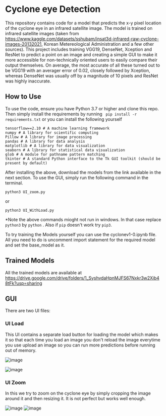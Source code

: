 # Cyclone eye Detection

This repository contains code for a model that predicts the x-y pixel location of the cyclone eye in an infrared satellite image. The model is trained on infrared satellite images (taken from https://www.kaggle.com/datasets/sshubam/insat3d-infrared-raw-cyclone-images-20132021, Korean Metereological Administration  and a few other sources). This project includes training VGG19, DenseNet, Xception and ResNet to predict a point on an image and creating a simple GUI to make it more accessible for non-technically oriented users to easily compare their output themselves. On average, the most accurate of all these turned out to be VGG19 with an averager error of 0.02, closely followed by Xception, whereas DenseNet was usually off by a magnitude of 10 pixels and ResNet was highly inaccurate.

## How to Use
To use the code, ensure you have Python 3.7 or higher and clone this repo. Then simply install the requirements by running
``` pip install -r requirements.txt``` 
or you can install the following yourself
```
tensorflow==2.10 # A machine learning framework
numpy # A library for scientific computing
Pillow # A library for image processing
pandas # A library for data analysis
matplotlib # A library for data visualization
seaborn # A library for statistical data visualization
glob # A module for pathname pattern matching
tkinter # A standard Python interface to the Tk GUI toolkit (should be present by default)
```
After installing the above, download the models from the link available in the next section. To use the GUI, simply run the following command in the terminal.
```
python3 UI_zoom.py
```
or
```
python3 UI_WithLoad.py
```
*Note the above commands mioght not run in windows. In that case replace ```python3``` by ```python``` .
Also if ```pip``` doesn't work try ```pip3```.

To try training the Models yourself you can use the cyclonev1-0.ipynb file.
All you need to do is uncomment import statement for the required model and set the base_model as it.

## Trained Models
All the trained models are available at https://drive.google.com/drive/folders/1_SyshvdaHpnMJFS67Nxkr3w2Xib48tFk?usp=sharing

## GUI
There are two UI files:

### UI Load
This UI contains a separate load button for loading the model which makes it so that each time you load an image you don't reload the image everytime you use upload an image
so you can run more predictions before running out of memory.

![image](https://github.com/hercules2209/Cyclone/assets/106009563/9e7ebac6-1b5d-4e20-83c7-2afc576b1d77)

![image](https://github.com/hercules2209/Cyclone/assets/106009563/441a7a0c-aa6a-4de4-9eee-0523e9d03662)

### UI Zoom
In this we try to zoom on the cyclone eye by simply cropping the image around it and then resizing it. It is not perfect but works well enough.

![image](https://github.com/hercules2209/Cyclone/assets/106009563/47a33299-f17e-40e5-90c2-e8cb72997c78)
![image](https://github.com/hercules2209/Cyclone/assets/106009563/0a4df3e9-a2e8-438f-8677-39d0ba33cbee)


